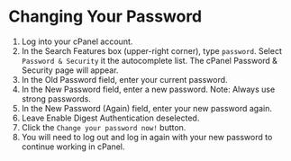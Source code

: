 # Changing Your Password

1. Log into your cPanel account.
2. In the Search Features box \(upper-right corner\), type `password`. Select `Password & Security` it the autocomplete list.  The cPanel Password & Security page will appear.
3. In the Old Password field, enter your current password. 
4. In the New Password field, enter a new password. Note: Always use strong passwords.
5. In the New Password \(Again\) field, enter your new password again.
6. Leave Enable Digest Authentication deselected. 
7. Click the `Change your password now!` button.
8. You will need to log out and log in again with your new password to continue working in cPanel.

